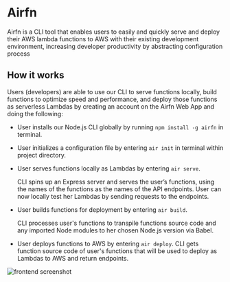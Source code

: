 # Airfn

Airfn is a CLI tool that enables users to easily and quickly serve and deploy their AWS lambda functions to AWS with their existing development environment, increasing developer productivity by abstracting configuration process

## How it works

Users (developers) are able to use our CLI to serve functions locally, build functions to
optimize speed and performance, and deploy those functions as serverless Lambdas by
creating an account on the Airfn Web App and doing the following:

* User installs our Node.js CLI globally by running `npm install -g airfn` in terminal.

* User initializes a configuration file by entering `air init` in terminal
within project directory.

* User serves functions locally as Lambdas by entering `air serve`.

    CLI spins up an Express server and serves the user’s functions, using the
names of the functions as the names of the API endpoints. User can now
locally test her Lambdas by sending requests to the endpoints.

* User builds functions for deployment by entering `air build`.

    CLI processes user&#39;s functions to transpile functions source code and any
imported Node modules to her chosen Node.js version via Babel.

* User deploys functions to AWS by entering `air deploy`.
        CLI gets function source code of user's functions that will be used to deploy as Lambdas to AWS and return endpoints.

![frontend screenshot](https://s3.amazonaws.com/poly-screenshots.angel.co/Project/20/1013350/cf509910af7d10a83142fd2d297c2847-original.png)
